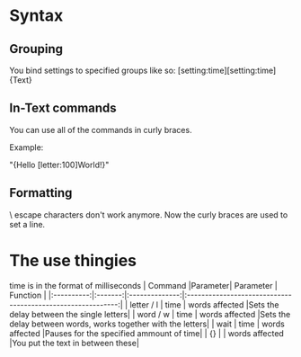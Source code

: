 # Syntax
## Grouping
You bind settings to specified groups like so:
[setting:time][setting:time]{Text}
## In-Text commands
You can use all of the commands in curly braces.


Example:


"{Hello [letter:100]World!}"
## Formatting
\ escape characters don't work anymore. Now the curly braces are used to set a line.

# The use thingies
time is in the format of milliseconds
|   Command  |Parameter|    Parameter   |                          Function                           |
|:----------:|:-------:|:--------------:|:-----------------------------------------------------------:|
| letter / l |   time  | words affected |Sets the delay between the single letters|
| word / w   |   time  | words affected |Sets the delay between words, works together with the letters|
| wait       |   time  | words affected |Pauses for the specified ammount of time|
| {}         |         | words affected |You put the text in between these|
